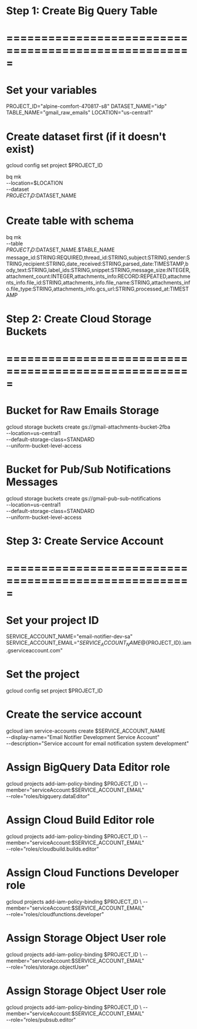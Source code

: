 # Step 1: Create Big Query Table
# =====================================================

# Set your variables
PROJECT_ID="alpine-comfort-470817-s8"
DATASET_NAME="idp"
TABLE_NAME="gmail_raw_emails"
LOCATION="us-central1"

# Create dataset first (if it doesn't exist)
gcloud config set project $PROJECT_ID

bq mk \
    --location=$LOCATION \
    --dataset \
    $PROJECT_ID:$DATASET_NAME

# Create table with schema
bq mk \
    --table \
    $PROJECT_ID:$DATASET_NAME.$TABLE_NAME \
    message_id:STRING:REQUIRED,thread_id:STRING,subject:STRING,sender:STRING,recipient:STRING,date_received:STRING,parsed_date:TIMESTAMP,body_text:STRING,label_ids:STRING,snippet:STRING,message_size:INTEGER,attachment_count:INTEGER,attachments_info:RECORD:REPEATED,attachments_info.file_id:STRING,attachments_info.file_name:STRING,attachments_info.file_type:STRING,attachments_info.gcs_url:STRING,processed_at:TIMESTAMP

# Step 2: Create Cloud Storage Buckets
# =====================================================
# Bucket for Raw Emails Storage
gcloud storage buckets create gs://gmail-attachments-bucket-2fba \
    --location=us-central1 \
    --default-storage-class=STANDARD \
    --uniform-bucket-level-access

# Bucket for Pub/Sub Notifications Messages
gcloud storage buckets create gs://gmail-pub-sub-notifications \
    --location=us-central1 \
    --default-storage-class=STANDARD \
    --uniform-bucket-level-access


# Step 3: Create Service Account
# =====================================================
# Set your project ID
SERVICE_ACCOUNT_NAME="email-notifier-dev-sa"
SERVICE_ACCOUNT_EMAIL="${SERVICE_ACCOUNT_NAME}@${PROJECT_ID}.iam.gserviceaccount.com"

# Set the project
gcloud config set project $PROJECT_ID

# Create the service account
gcloud iam service-accounts create $SERVICE_ACCOUNT_NAME \
    --display-name="Email Notifier Development Service Account" \
    --description="Service account for email notification system development"

# Assign BigQuery Data Editor role
gcloud projects add-iam-policy-binding $PROJECT_ID \
    --member="serviceAccount:$SERVICE_ACCOUNT_EMAIL" \
    --role="roles/bigquery.dataEditor"

# Assign Cloud Build Editor role
gcloud projects add-iam-policy-binding $PROJECT_ID \
    --member="serviceAccount:$SERVICE_ACCOUNT_EMAIL" \
    --role="roles/cloudbuild.builds.editor"

# Assign Cloud Functions Developer role
gcloud projects add-iam-policy-binding $PROJECT_ID \
    --member="serviceAccount:$SERVICE_ACCOUNT_EMAIL" \
    --role="roles/cloudfunctions.developer"

# Assign Storage Object User role
gcloud projects add-iam-policy-binding $PROJECT_ID \
    --member="serviceAccount:$SERVICE_ACCOUNT_EMAIL" \
    --role="roles/storage.objectUser"

# Assign Storage Object User role
gcloud projects add-iam-policy-binding $PROJECT_ID \
    --member="serviceAccount:$SERVICE_ACCOUNT_EMAIL" \
    --role="roles/pubsub.editor"